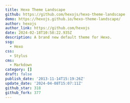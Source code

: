 ```yaml
---
title: Hexo Theme Landscape
github: https://github.com/hexojs/hexo-theme-landscape
demo: https://hexojs.github.io/hexo-theme-landscape/
author: hexojs
author_link: https://github.com/hexojs
date: 2024-02-18T10:58:22.935Z
description: A brand new default theme for Hexo.
ssg:
  - Hexo
css:
  - Stylus
cms:
  - Markdown
category: []
draft: false
publish_date: '2013-11-14T15:19:26Z'
update_date: '2024-04-08T15:07:11Z'
github_star: 318
github_fork: 377
---
```

